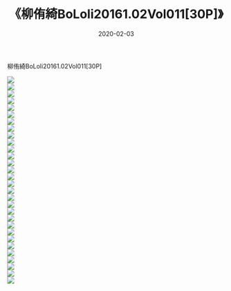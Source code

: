 ﻿---
layout: post
title:  《柳侑綺BoLoli20161.02Vol011[30P]》
date:   2020-02-03
img: http://pic.660000.xyz/1:down/唯美/2020/柳侑綺BoLoli20161.02Vol011[30P]/000.jpg
categories: [美女, 清纯, 唯美]
---

柳侑綺BoLoli20161.02Vol011[30P]

  ![](http://pic.660000.xyz/1:down/唯美/2020/柳侑綺BoLoli20161.02Vol011[30P]/001.jpg) <br> ![](http://pic.660000.xyz/1:down/唯美/2020/柳侑綺BoLoli20161.02Vol011[30P]/002.jpg) <br> ![](http://pic.660000.xyz/1:down/唯美/2020/柳侑綺BoLoli20161.02Vol011[30P]/003.jpg) <br> ![](http://pic.660000.xyz/1:down/唯美/2020/柳侑綺BoLoli20161.02Vol011[30P]/004.jpg) <br> ![](http://pic.660000.xyz/1:down/唯美/2020/柳侑綺BoLoli20161.02Vol011[30P]/005.jpg) <br> ![](http://pic.660000.xyz/1:down/唯美/2020/柳侑綺BoLoli20161.02Vol011[30P]/006.jpg) <br> ![](http://pic.660000.xyz/1:down/唯美/2020/柳侑綺BoLoli20161.02Vol011[30P]/007.jpg) <br> ![](http://pic.660000.xyz/1:down/唯美/2020/柳侑綺BoLoli20161.02Vol011[30P]/008.jpg) <br> ![](http://pic.660000.xyz/1:down/唯美/2020/柳侑綺BoLoli20161.02Vol011[30P]/009.jpg) <br> ![](http://pic.660000.xyz/1:down/唯美/2020/柳侑綺BoLoli20161.02Vol011[30P]/010.jpg) <br> ![](http://pic.660000.xyz/1:down/唯美/2020/柳侑綺BoLoli20161.02Vol011[30P]/011.jpg) <br> ![](http://pic.660000.xyz/1:down/唯美/2020/柳侑綺BoLoli20161.02Vol011[30P]/012.jpg) <br> ![](http://pic.660000.xyz/1:down/唯美/2020/柳侑綺BoLoli20161.02Vol011[30P]/013.jpg) <br> ![](http://pic.660000.xyz/1:down/唯美/2020/柳侑綺BoLoli20161.02Vol011[30P]/014.jpg) <br> ![](http://pic.660000.xyz/1:down/唯美/2020/柳侑綺BoLoli20161.02Vol011[30P]/015.jpg) <br> ![](http://pic.660000.xyz/1:down/唯美/2020/柳侑綺BoLoli20161.02Vol011[30P]/016.jpg) <br> ![](http://pic.660000.xyz/1:down/唯美/2020/柳侑綺BoLoli20161.02Vol011[30P]/017.jpg) <br> ![](http://pic.660000.xyz/1:down/唯美/2020/柳侑綺BoLoli20161.02Vol011[30P]/018.jpg) <br> ![](http://pic.660000.xyz/1:down/唯美/2020/柳侑綺BoLoli20161.02Vol011[30P]/019.jpg) <br> ![](http://pic.660000.xyz/1:down/唯美/2020/柳侑綺BoLoli20161.02Vol011[30P]/020.jpg) <br> ![](http://pic.660000.xyz/1:down/唯美/2020/柳侑綺BoLoli20161.02Vol011[30P]/021.jpg) <br> ![](http://pic.660000.xyz/1:down/唯美/2020/柳侑綺BoLoli20161.02Vol011[30P]/022.jpg) <br> ![](http://pic.660000.xyz/1:down/唯美/2020/柳侑綺BoLoli20161.02Vol011[30P]/023.jpg) <br> ![](http://pic.660000.xyz/1:down/唯美/2020/柳侑綺BoLoli20161.02Vol011[30P]/024.jpg) <br> ![](http://pic.660000.xyz/1:down/唯美/2020/柳侑綺BoLoli20161.02Vol011[30P]/025.jpg) <br> ![](http://pic.660000.xyz/1:down/唯美/2020/柳侑綺BoLoli20161.02Vol011[30P]/026.jpg) <br> ![](http://pic.660000.xyz/1:down/唯美/2020/柳侑綺BoLoli20161.02Vol011[30P]/027.jpg) <br> ![](http://pic.660000.xyz/1:down/唯美/2020/柳侑綺BoLoli20161.02Vol011[30P]/028.jpg) <br> ![](http://pic.660000.xyz/1:down/唯美/2020/柳侑綺BoLoli20161.02Vol011[30P]/029.jpg) <br> ![](http://pic.660000.xyz/1:down/唯美/2020/柳侑綺BoLoli20161.02Vol011[30P]/030.jpg) <br>